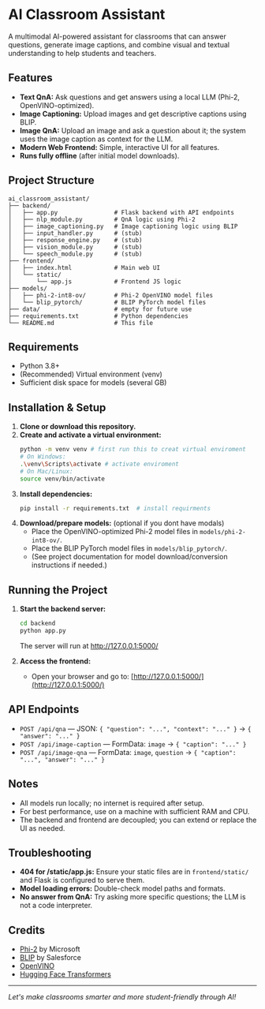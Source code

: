 # AI Classroom Assistant

A multimodal AI-powered assistant for classrooms that can answer questions, generate image captions, and combine visual and textual understanding to help students and teachers.

## Features
- **Text QnA:** Ask questions and get answers using a local LLM (Phi-2, OpenVINO-optimized).
- **Image Captioning:** Upload images and get descriptive captions using BLIP.
- **Image QnA:** Upload an image and ask a question about it; the system uses the image caption as context for the LLM.
- **Modern Web Frontend:** Simple, interactive UI for all features.
- **Runs fully offline** (after initial model downloads).

## Project Structure
```
ai_classroom_assistant/
├── backend/
│   ├── app.py                # Flask backend with API endpoints
│   ├── nlp_module.py         # QnA logic using Phi-2
│   ├── image_captioning.py   # Image captioning logic using BLIP
│   ├── input_handler.py      # (stub)
│   ├── response_engine.py    # (stub)
│   ├── vision_module.py      # (stub)
│   └── speech_module.py      # (stub)
├── frontend/
│   ├── index.html            # Main web UI
│   └── static/
│       └── app.js            # Frontend JS logic
├── models/
│   ├── phi-2-int8-ov/        # Phi-2 OpenVINO model files
│   └── blip_pytorch/         # BLIP PyTorch model files
├── data/                     # empty for future use
├── requirements.txt          # Python dependencies
└── README.md                 # This file
```

## Requirements
- Python 3.8+
- (Recommended) Virtual environment (venv)
- Sufficient disk space for models (several GB)

## Installation & Setup
1. **Clone or download this repository.**
2. **Create and activate a virtual environment:**
   ```bash
   python -m venv venv # first run this to creat virtual enviroment
   # On Windows:
   .\venv\Scripts\activate # activate enviroment
   # On Mac/Linux:
   source venv/bin/activate
   ```
3. **Install dependencies:**
   ```bash
   pip install -r requirements.txt  # install requirments
   ```
4. **Download/prepare models:**   (optional if you dont have modals)
   - Place the OpenVINO-optimized Phi-2 model files in `models/phi-2-int8-ov/`.
   - Place the BLIP PyTorch model files in `models/blip_pytorch/`.
   - (See project documentation for model download/conversion instructions if needed.)

## Running the Project
1. **Start the backend server:**
   ```bash
   cd backend
   python app.py
   ```
   The server will run at http://127.0.0.1:5000/

2. **Access the frontend:**
   - Open your browser and go to: [http://127.0.0.1:5000/](http://127.0.0.1:5000/)

## API Endpoints
- `POST /api/qna` — JSON: `{ "question": "...", "context": "..." }` → `{ "answer": "..." }`
- `POST /api/image-caption` — FormData: `image` → `{ "caption": "..." }`
- `POST /api/image-qna` — FormData: `image`, `question` → `{ "caption": "...", "answer": "..." }`

## Notes
- All models run locally; no internet is required after setup.
- For best performance, use on a machine with sufficient RAM and CPU.
- The backend and frontend are decoupled; you can extend or replace the UI as needed.

## Troubleshooting
- **404 for /static/app.js:** Ensure your static files are in `frontend/static/` and Flask is configured to serve them.
- **Model loading errors:** Double-check model paths and formats.
- **No answer from QnA:** Try asking more specific questions; the LLM is not a code interpreter.

## Credits
- [Phi-2](https://huggingface.co/microsoft/phi-2) by Microsoft
- [BLIP](https://huggingface.co/Salesforce/blip-image-captioning-base) by Salesforce
- [OpenVINO](https://docs.openvino.ai/)
- [Hugging Face Transformers](https://huggingface.co/docs/transformers/index)

---

*Let's make classrooms smarter and more student-friendly through AI!*
